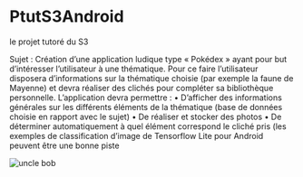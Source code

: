 # PtutS3Android
le projet tutoré du S3

Sujet : 
Création d’une application ludique type « Pokédex » ayant pour but d’intéresser l’utilisateur à une thématique.
Pour ce faire l’utilisateur disposera d’informations sur la thématique choisie (par exemple la faune de Mayenne) et devra réaliser des clichés pour compléter sa bibliothèque personnelle. L’application devra permettre :
    • D’afficher des informations générales sur les différents éléments de la thématique (base de données choisie en rapport avec le sujet)
    • De réaliser et stocker des photos
    • De déterminer automatiquement à quel élément correspond le cliché pris (les exemples de classification d’image de Tensorflow Lite pour Android peuvent être une bonne piste


![uncle bob](https://media.itkonekt.com/2019/12/UncleBob.png)

